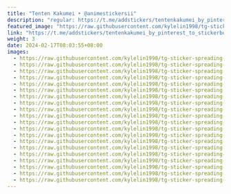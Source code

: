 ```yaml
---
title: "Tenten Kakumei ‣ @animestickersii"
description: "regular: https://t.me/addstickers/tentenkakumei_by_pinterest_to_stickerbot"
featured_image: "https://raw.githubusercontent.com/kylelin1998/tg-sticker-spreading-worldwide-images/main/img/d71eaf74-b2bd-42f2-bb22-617447d8fbbc.jpg"
link: "https://t.me/addstickers/tentenkakumei_by_pinterest_to_stickerbot"
weight: 3
date: 2024-02-17T08:03:55+08:00
images:
  - https://raw.githubusercontent.com/kylelin1998/tg-sticker-spreading-worldwide-images/main/img/d71eaf74-b2bd-42f2-bb22-617447d8fbbc.jpg
  - https://raw.githubusercontent.com/kylelin1998/tg-sticker-spreading-worldwide-images/main/img/a4436d28-8b86-475c-8a07-c79b3123adbe.jpg
  - https://raw.githubusercontent.com/kylelin1998/tg-sticker-spreading-worldwide-images/main/img/29810def-3b69-4130-b2de-060c14a1f3ff.jpg
  - https://raw.githubusercontent.com/kylelin1998/tg-sticker-spreading-worldwide-images/main/img/887ac26d-1172-4019-9ae3-93137c009bbd.jpg
  - https://raw.githubusercontent.com/kylelin1998/tg-sticker-spreading-worldwide-images/main/img/46538877-9fc6-47dd-bb2c-eeb1e88cdb80.jpg
  - https://raw.githubusercontent.com/kylelin1998/tg-sticker-spreading-worldwide-images/main/img/2a2d24f5-a7fc-45ea-9a48-fe31be9fe50b.jpg
  - https://raw.githubusercontent.com/kylelin1998/tg-sticker-spreading-worldwide-images/main/img/ded2a6ab-4daa-45c8-bea1-e14ec5fe0a9b.jpg
  - https://raw.githubusercontent.com/kylelin1998/tg-sticker-spreading-worldwide-images/main/img/c054803f-f028-4e9f-926d-92ee4859900b.jpg
  - https://raw.githubusercontent.com/kylelin1998/tg-sticker-spreading-worldwide-images/main/img/3bd95fa1-dca1-4af7-aec7-cce46347eb75.jpg
  - https://raw.githubusercontent.com/kylelin1998/tg-sticker-spreading-worldwide-images/main/img/e1d6d842-0086-4b26-b6a6-1d69ba5168f2.jpg
  - https://raw.githubusercontent.com/kylelin1998/tg-sticker-spreading-worldwide-images/main/img/403a0e2a-3053-4934-a359-15ab0161f09f.jpg
  - https://raw.githubusercontent.com/kylelin1998/tg-sticker-spreading-worldwide-images/main/img/809d5cbc-c961-4f41-a3f0-b7f3fa0e9592.jpg
  - https://raw.githubusercontent.com/kylelin1998/tg-sticker-spreading-worldwide-images/main/img/ad364eb3-eadb-4cc4-a368-29d43e4845fb.jpg
  - https://raw.githubusercontent.com/kylelin1998/tg-sticker-spreading-worldwide-images/main/img/d08e758c-9376-4685-b01c-4da6c51046e3.jpg
  - https://raw.githubusercontent.com/kylelin1998/tg-sticker-spreading-worldwide-images/main/img/06d427e8-2efb-4c86-88ce-40129793fa12.jpg
  - https://raw.githubusercontent.com/kylelin1998/tg-sticker-spreading-worldwide-images/main/img/31cd23ad-c375-4655-bde0-6645f4107acc.jpg
  - https://raw.githubusercontent.com/kylelin1998/tg-sticker-spreading-worldwide-images/main/img/bc6c5507-2397-43d1-a4ca-270169b9b16f.jpg
  - https://raw.githubusercontent.com/kylelin1998/tg-sticker-spreading-worldwide-images/main/img/d4b3bd5c-18f5-4a21-bdcf-cbb8347673d9.jpg
  - https://raw.githubusercontent.com/kylelin1998/tg-sticker-spreading-worldwide-images/main/img/f0d78c95-cc46-4b13-a0ed-01cd143cdc3b.jpg
  - https://raw.githubusercontent.com/kylelin1998/tg-sticker-spreading-worldwide-images/main/img/d2d633e8-e607-4c79-b044-c0ab6ff81fa9.jpg
---
```

